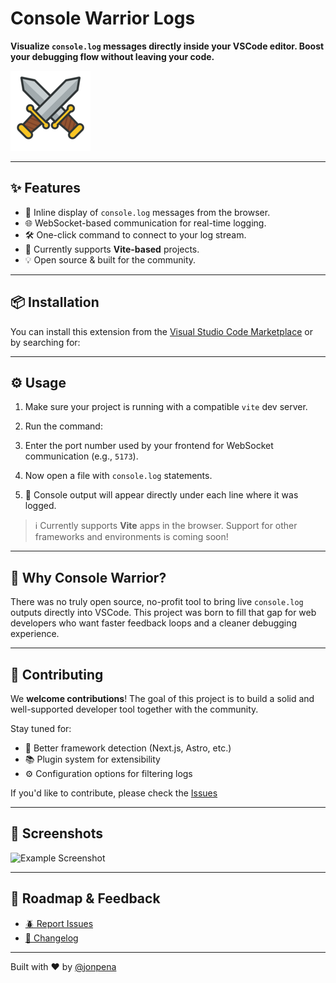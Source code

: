 # Console Warrior Logs

**Visualize `console.log` messages directly inside your VSCode editor. Boost your debugging flow without leaving your code.**

![Logo](images/icon.png)

---

## ✨ Features

- 🚀 Inline display of `console.log` messages from the browser.
- 🌐 WebSocket-based communication for real-time logging.
- 🛠️ One-click command to connect to your log stream.
- 🧩 Currently supports **Vite-based** projects.
- 💡 Open source & built for the community.

---

## 📦 Installation

You can install this extension from the [Visual Studio Code Marketplace](https://marketplace.visualstudio.com/items?itemName=jonpena.console-warrior-logs) or by searching for:

---

## ⚙️ Usage

1. Make sure your project is running with a compatible `vite` dev server.
2. Run the command:

3. Enter the port number used by your frontend for WebSocket communication (e.g., `5173`).
4. Now open a file with `console.log` statements.
5. 🎉 Console output will appear directly under each line where it was logged.

> ℹ️ Currently supports **Vite** apps in the browser. Support for other frameworks and environments is coming soon!

---

## 🧠 Why Console Warrior?

There was no truly open source, no-profit tool to bring live `console.log` outputs directly into VSCode. This project was born to fill that gap for web developers who want faster feedback loops and a cleaner debugging experience.

---

## 🤝 Contributing

We **welcome contributions**! The goal of this project is to build a solid and well-supported developer tool together with the community.

Stay tuned for:

- 🔧 Better framework detection (Next.js, Astro, etc.)
- 📚 Plugin system for extensibility
- ⚙️ Configuration options for filtering logs

If you'd like to contribute, please check the [Issues](https://github.com/jonpena/vscode-console-warrior-logs/issues)

---

## 📸 Screenshots

![Example Screenshot](images/screenshot.gif)

---

## 📌 Roadmap & Feedback

- [🪲 Report Issues](https://github.com/jonpena/vscode-console-warrior-logs/issues)
- [📖 Changelog](https://github.com/jonpena/vscode-console-warrior-logs/releases)

---

Built with ❤️ by [@jonpena](https://github.com/jonpena)
